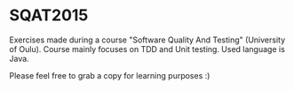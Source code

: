 # SQAT2015
Exercises made during a course "Software Quality And Testing" (University of Oulu). Course mainly focuses on TDD and Unit testing. Used language is Java.

Please feel free to grab a copy for learning purposes :)
